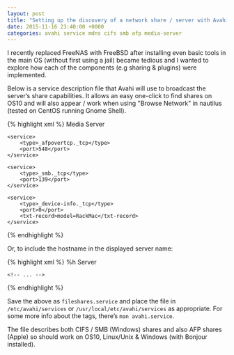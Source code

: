 ```yaml
---
layout: post
title: "Setting up the discovery of a network share / server with Avahi"
date: 2015-11-16 23:40:00 +0000
categories: avahi service mdns cifs smb afp media-server
---
```

I recently replaced FreeNAS with FreeBSD after installing even basic tools in the main OS (without first using a jail) became tedious and I wanted to explore how each of the components (e.g sharing & plugins) were implemented.

Below is a service description file that Avahi will use to broadcast the server&rsquo;s share capabilities. It allows an easy one-click to find shares on OS10 and will also appear / work when using "Browse Network" in nautilus (tested on CentOS running Gnome Shell).

{% highlight xml %}
<service-group>
    <name replace-wildcards="no">Media Server</name>

    <service>
        <type>_afpovertcp._tcp</type>
        <port>548</port>
    </service>

    <service>
        <type>_smb._tcp</type>
        <port>139</port>
    </service>

    <service>
        <type>_device-info._tcp</type>
        <port>0</port>
        <txt-record>model=RackMac</txt-record>
    </service>
</service-group>
{% endhighlight %}

Or, to include the hostname in the displayed server name:

{% highlight xml %}
<service-group>
    <name replace-wildcards="yes">%h Server</name>

    <!-- ... -->
</service-group>
{% endhighlight %}

Save the above as `fileshares.service` and place the file in `/etc/avahi/services` or `/usr/local/etc/avahi/services` as appropriate. For some more info about the tags, there&rsquo;s `man avahi.service`.

The file describes both CIFS / SMB (Windows) shares and also AFP shares (Apple) so should work on OS10, Linux/Unix & Windows (with Bonjour installed).
